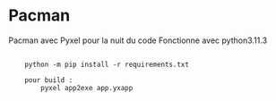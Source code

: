 
# Pacman
Pacman avec Pyxel pour la nuit du code
Fonctionne avec python3.11.3

```
	
	python -m pip install -r requirements.txt
	
	pour build :
		pyxel app2exe app.yxapp
```
